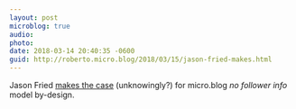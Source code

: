 ```yaml
---
layout: post
microblog: true
audio: 
photo: 
date: 2018-03-14 20:40:35 -0600
guid: http://roberto.micro.blog/2018/03/15/jason-fried-makes.html
---
```

Jason Fried [makes the case](https://m.signalvnoise.com/the-intimidating-zero-4d90fcdcc3b2) (unknowingly?) for micro.blog _no follower info_ model by-design. 
